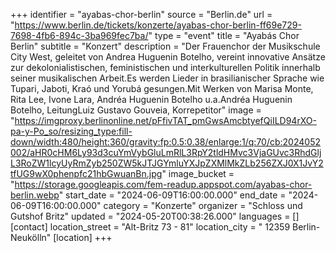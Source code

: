 +++
identifier = "ayabas-chor-berlin"
source = "Berlin.de"
url = "https://www.berlin.de/tickets/konzerte/ayabas-chor-berlin-ff69e729-7698-4fb6-894c-3ba969fec7ba/"
type = "event"
title = "Ayabás Chor Berlin"
subtitle = "Konzert"
description = "Der Frauenchor der Musikschule City West, geleitet von Andrea Huguenin Botelho, vereint innovative Ansätze zur dekolonialistischen, feministischen und interkulturellen Politik innerhalb seiner musikalischen Arbeit.Es werden Lieder in brasilianischer Sprache wie Tupari, Jaboti, Kraó und Yorubá gesungen.Mit Werken von Marisa Monte, Rita Lee, Ivone Lara, Andréa Huguenin Botelho u.a.Andréa Huguenin Botelho, LeitungLuiz Gustavo Gouveia, Korrepetitor"
image = "https://imgproxy.berlinonline.net/pFfivTAT_pmGwsAmcbtyefQiILD94rXO-pa-y-Po_so/resizing_type:fill-down/width:480/height:360/gravity:fp:0.5:0.38/enlarge:1/q:70/cb:2024052002/aHR0cHM6Ly93d3cuYmVybGluLmRlL3RpY2tldHMvc3VjaGUvc3RhdGljL3RoZW1lcyUyRmZyb250ZW5kJTJGYmluYXJpZXMlMkZLb256ZXJ0X1JvY2tfUG9wX0phenpfc21hbGwuanBn.jpg"
image_bucket = "https://storage.googleapis.com/fem-readup.appspot.com/ayabas-chor-berlin.webp"
start_date = "2024-06-09T16:00:00.000"
end_date = "2024-06-09T16:00:00.000"
category = "Konzerte"
organizer = "Schloss und Gutshof Britz"
updated = "2024-05-20T00:38:26.000"
languages = []
[contact]
location_street = "Alt-Britz 73 - 81"
location_city = " 12359 Berlin-Neukölln"
[location]
+++